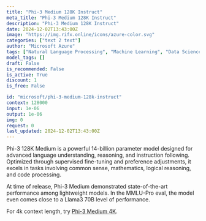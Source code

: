 ```yaml
---
title: "Phi-3 Medium 128K Instruct"
meta_title: "Phi-3 Medium 128K Instruct"
description: "Phi-3 Medium 128K Instruct"
date: 2024-12-02T13:43:00Z
image: "https://img.rifx.online/icons/azure-color.svg"
categories: ["text 2 text"]
author: "Microsoft Azure"
tags: ["Natural Language Processing", "Machine Learning", "Data Science", "Programming", "Technology/Web"]
model_tags: []
draft: False
is_recommended: False
is_active: True
discount: 1
is_free: False

id: "microsoft/phi-3-medium-128k-instruct"
context: 128000
input: 1e-06
output: 1e-06
img: 0
request: 0
last_updated: 2024-12-02T13:43:00Z
---
```


Phi-3 128K Medium is a powerful 14-billion parameter model designed for advanced language understanding, reasoning, and instruction following. Optimized through supervised fine-tuning and preference adjustments, it excels in tasks involving common sense, mathematics, logical reasoning, and code processing.

At time of release, Phi-3 Medium demonstrated state-of-the-art performance among lightweight models. In the MMLU-Pro eval, the model even comes close to a Llama3 70B level of performance.

For 4k context length, try [Phi-3 Medium 4K](/microsoft/phi-3-medium-4k-instruct).

